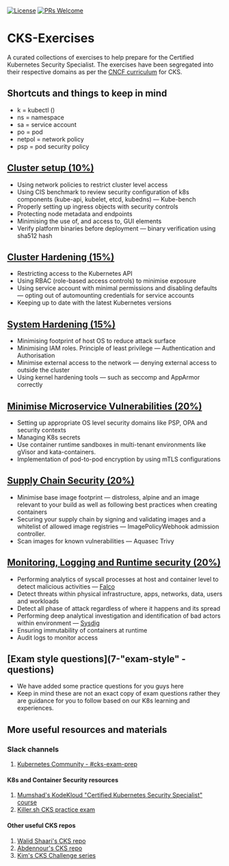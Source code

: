 [![License](https://img.shields.io/badge/License-Apache_2.0-blue.svg)](https://opensource.org/licenses/Apache-2.0)
[![PRs Welcome](https://img.shields.io/badge/PRs-welcome-brightgreen.svg?style=flat-square)](http://makeapullrequest.com)

# CKS-Exercises

A curated collections of exercises to help prepare for the Certified Kubernetes Security Specialist. The exercises have been segregated into their respective domains as per the [CNCF curriculum](https://training.linuxfoundation.org/certification/certified-kubernetes-security-specialist/) for CKS.


## Shortcuts and things to keep in mind

- k = kubectl ()
- ns = namespace
- sa = service account
- po = pod
- netpol = network policy
- psp = pod security policy

## [Cluster setup (10%)](1-cluster-setup/)

- Using network policies to restrict cluster level access
- Using CIS benchmark to review security configuration of k8s components (kube-api, kubelet, etcd, kubedns) — Kube-bench
- Properly setting up ingress objects with security controls
- Protecting node metadata and endpoints
- Minimising the use of, and access to, GUI elements
- Verify platform binaries before deployment — binary verification using sha512 hash

## [Cluster Hardening (15%)](2-cluster-hardening/)

- Restricting access to the Kubernetes API
- Using RBAC (role-based access controls) to minimise exposure
- Using service account with minimal permissions and disabling defaults — opting out of automounting credentials for service accounts
- Keeping up to date with the latest Kubernetes versions

## [System Hardening (15%)](3-system-hardening/)

- Minimising footprint of host OS to reduce attack surface
- Minimising IAM roles. Principle of least privilege — Authentication and Authorisation
- Minimise external access to the network — denying external access to outside the cluster
- Using kernel hardening tools — such as seccomp and AppArmor correctly

## [Minimise Microservice Vulnerabilities (20%)](4-minimise-microservice-vulnerabilities/)

- Setting up appropriate OS level security domains like PSP, OPA and security contexts
- Managing K8s secrets
- Use container runtime sandboxes in multi-tenant environments like gVisor and kata-containers.
- Implementation of pod-to-pod encryption by using mTLS configurations

## [Supply Chain Security (20%)](5-supply-chain-security/)

- Minimise base image footprint — distroless, alpine and an image relevant to your build as well as following best practices when creating containers
- Securing your supply chain by signing and validating images and a whitelist of allowed image registries — ImagePolicyWebhook admission controller.
- Scan images for known vulnerabilities — Aquasec Trivy

## [Monitoring, Logging and Runtime security (20%)](6-monitoring-logging-runtime-security/)

- Performing analytics of syscall processes at host and container level to detect malicious activities — [Falco](https://falco.org/docs/)
- Detect threats within physical infrastructure, apps, networks, data, users and workloads
- Detect all phase of attack regardless of where it happens and its spread
- Performing deep analytical investigation and identification of bad actors within environment — [Sysdig](https://sysdig.com/)
- Ensuring immutability of containers at runtime
- Audit logs to monitor access


## [Exam style questions](7-"exam-style" - questions)

- We have added some practice questions for you guys here
- Keep in mind these are not an exact copy of exam questions rather they are guidance for you to follow based on our K8s learning and experiences.

## More useful resources and materials
### Slack channels

1. [Kubernetes Community - #cks-exam-prep](https://kubernetes.slack.com)

#### K8s and Container Security resources

1. [Mumshad's KodeKloud "Certified Kubernetes Security Specialist" course](https://kodekloud.com/p/certified-kubernetes-security-specialist-cks)
1. [Killer.sh CKS practice exam](https://killer.sh/cks)

#### Other useful CKS repos

1. [Walid Shaari's CKS repo](https://github.com/walidshaari/Certified-Kubernetes-Security-Specialist)
1. [Abdennour's CKS repo](https://github.com/abdennour/certified-kubernetes-security-specialist)
1. [Kim's CKS Challenge series](https://github.com/killer-sh/cks-challenge-series)